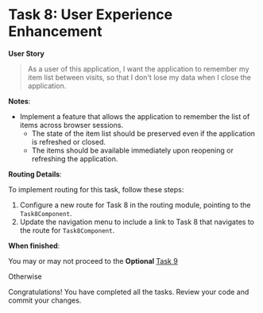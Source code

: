 # Task 8: User Experience Enhancement

**User Story**

> As a user of this application,
> I want the application to remember my item list between visits,
> so that I don't lose my data when I close the application.

**Notes**:

- Implement a feature that allows the application to remember the list of items across browser sessions.
  - The state of the item list should be preserved even if the application is refreshed or closed.
  - The items should be available immediately upon reopening or refreshing the application.

**Routing Details**:

To implement routing for this task, follow these steps:

1. Configure a new route for Task 8 in the routing module, pointing to the `Task8Component`.
2. Update the navigation menu to include a link to Task 8 that navigates to the route for `Task8Component`.

**When finished**:

You may or may not proceed to the **Optional** [Task 9](../task9/README.md)

Otherwise

Congratulations! You have completed all the tasks. Review your code and commit your changes.
